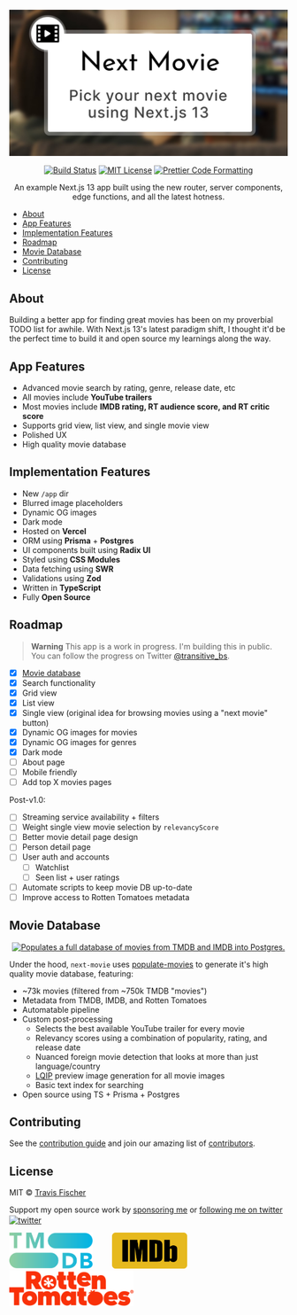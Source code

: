<p align="center">
  <a href="https://next-movie.transitivebullsh.it">
    <img alt="Pick your next movie using Next.js 13" src="/public/social.jpg">
  </a>
</p>

<p align="center">
  <a href="https://github.com/transitive-bullshit/next-movie/actions/workflows/test.yml"><img alt="Build Status" src="https://github.com/transitive-bullshit/next-movie/actions/workflows/test.yml/badge.svg"></a>
  <a href="https://github.com/transitive-bullshit/next-movie/blob/main/license"><img alt="MIT License" src="https://img.shields.io/badge/license-MIT-blue"></a>
  <a href="https://prettier.io"><img alt="Prettier Code Formatting" src="https://img.shields.io/badge/code_style-prettier-brightgreen.svg"></a>
</p>

<p align="center">
  An example Next.js 13 app built using the new router, server components, edge functions, and all the latest hotness.
</p>

- [About](#about)
- [App Features](#app-features)
- [Implementation Features](#implementation-features)
- [Roadmap](#roadmap)
- [Movie Database](#movie-database)
- [Contributing](#contributing)
- [License](#license)

## About

Building a better app for finding great movies has been on my proverbial TODO list for awhile. With Next.js 13's latest paradigm shift, I thought it'd be the perfect time to build it and open source my learnings along the way.

## App Features

- Advanced movie search by rating, genre, release date, etc
- All movies include **YouTube trailers**
- Most movies include **IMDB rating, RT audience score, and RT critic score**
- Supports grid view, list view, and single movie view
- Polished UX
- High quality movie database

## Implementation Features

- New `/app` dir
- Blurred image placeholders
- Dynamic OG images
- Dark mode
- Hosted on **Vercel**
- ORM using **Prisma** + **Postgres**
- UI components built using **Radix UI**
- Styled using **CSS Modules**
- Data fetching using **SWR**
- Validations using **Zod**
- Written in **TypeScript**
- Fully **Open Source**

## Roadmap

> **Warning**
> This app is a work in progress. I'm building this in public. You can follow the progress on Twitter [@transitive_bs](https://twitter.com/transitive_bs).

- [x] [Movie database](https://github.com/transitive-bullshit/populate-movies)
- [x] Search functionality
- [x] Grid view
- [x] List view
- [x] Single view (original idea for browsing movies using a "next movie" button)
- [x] Dynamic OG images for movies
- [x] Dynamic OG images for genres
- [x] Dark mode
- [ ] About page
- [ ] Mobile friendly
- [ ] Add top X movies pages

Post-v1.0:

- [ ] Streaming service availability + filters
- [ ] Weight single view movie selection by `relevancyScore`
- [ ] Better movie detail page design
- [ ] Person detail page
- [ ] User auth and accounts
  - [ ] Watchlist
  - [ ] Seen list + user ratings
- [ ] Automate scripts to keep movie DB up-to-date
- [ ] Improve access to Rotten Tomatoes metadata

## Movie Database

<p align="center">
  <a href="https://github.com/transitive-bullshit/populate-movies">
    <img alt="Populates a full database of movies from TMDB and IMDB into Postgres." src="https://raw.githubusercontent.com/transitive-bullshit/populate-movies/main/media/banner.jpg">
  </a>
</p>

Under the hood, `next-movie` uses [populate-movies](https://github.com/transitive-bullshit/populate-movies) to generate it's high quality movie database, featuring:

- ~73k movies (filtered from ~750k TMDB "movies")
- Metadata from TMDB, IMDB, and Rotten Tomatoes
- Automatable pipeline
- Custom post-processing
  - Selects the best available YouTube trailer for every movie
  - Relevancy scores using a combination of popularity, rating, and release date
  - Nuanced foreign movie detection that looks at more than just language/country
  - [LQIP](https://github.com/transitive-bullshit/lqip-modern) preview image generation for all movie images
  - Basic text index for searching
- Open source using TS + Prisma + Postgres

## Contributing

See the [contribution guide](contributing.md) and join our amazing list of [contributors](https://github.com/transitive-bullshit/next-movie/graphs/contributors).

## License

MIT © [Travis Fischer](https://transitivebullsh.it)

Support my open source work by [sponsoring me](https://github.com/sponsors/transitive-bullshit) or <a href="https://twitter.com/transitive_bs">following me on twitter <img src="https://storage.googleapis.com/saasify-assets/twitter-logo.svg" alt="twitter" height="24px" align="center"></a>

<p>
  <a href="https://developers.themoviedb.org/3/getting-started/introduction"><img alt="TMDB" src="/public/logos/tmdb.svg" height="65"></a>
  &nbsp; &nbsp; &nbsp; &nbsp;
  <a href="https://www.imdb.com/interfaces/"><img alt="IMDB" src="/public/logos/imdb.png" height="65"></a>
  &nbsp; &nbsp; &nbsp; &nbsp;
  <a href="https://www.rottentomatoes.com"><img alt="Rotten Tomatoes" src="/public/logos/rt.png" height="65"></a>
</p>
